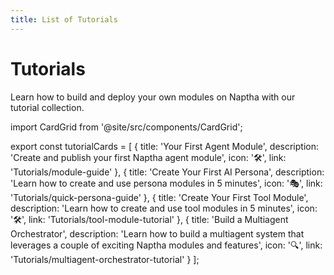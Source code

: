 ```yaml
---
title: List of Tutorials
---
```


# Tutorials


Learn how to build and deploy your own modules on Naptha with our tutorial collection.

import CardGrid from '@site/src/components/CardGrid';

export const tutorialCards = [
  {
    title: 'Your First Agent Module',
    description: 'Create and publish your first Naptha agent module',
    icon: '🛠️',
    link: 'Tutorials/module-guide'
  },
  {
    title: 'Create Your First AI Persona',
    description: 'Learn how to create and use persona modules in 5 minutes',
    icon: '🎭',
    link: 'Tutorials/quick-persona-guide'
  },
  {
    title: 'Create Your First Tool Module',
    description: 'Learn how to create and use tool modules in 5 minutes',
    icon: '🛠️',
    link: 'Tutorials/tool-module-tutorial'
  },
  {
    title: 'Build a Multiagent Orchestrator',
    description: 'Learn how to build a multiagent system that leverages a couple of exciting Naptha modules and features',
    icon: '🔍',
    link: 'Tutorials/multiagent-orchestrator-tutorial'
  }
];

<CardGrid cards={tutorialCards} /> 